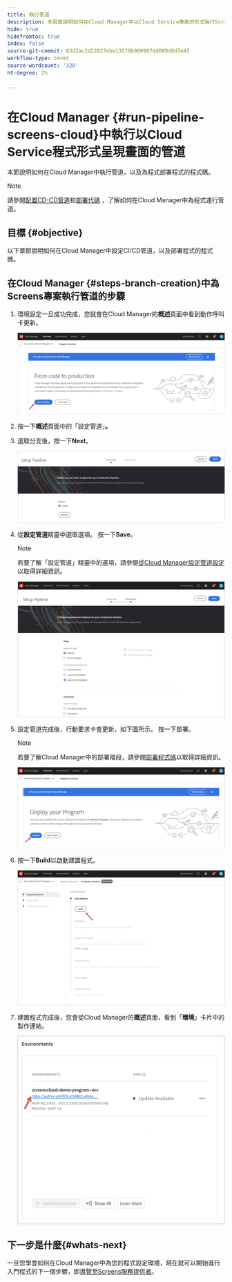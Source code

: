 ```yaml
---
title: 執行管道
description: 本頁面說明如何在Cloud Manager中以Cloud Service專案的形式執行Screens管道。
hide: true
hidefromtoc: true
index: false
source-git-commit: 83d2ac2d22827ebe13578b900907dd089d8d7e45
workflow-type: tm+mt
source-wordcount: '320'
ht-degree: 2%

---
```



# 在Cloud Manager {#run-pipeline-screens-cloud}中執行以Cloud Service程式形式呈現畫面的管道

本節說明如何在Cloud Manager中執行管道，以及為程式部署程式的程式碼。

>[!NOTE]
>請參閱[配置CD-CD管道](https://experienceleague.adobe.com/docs/experience-manager-cloud-service/implementing/using-cloud-manager/configure-pipeline.html?lang=en)和[部署代碼](https://experienceleague.adobe.com/docs/experience-manager-cloud-service/implementing/using-cloud-manager/deploy-code.html?lang=en) ，了解如何在Cloud Manager中為程式運行管道。

## 目標 {#objective}

以下章節說明如何在Cloud Manager中設定CI/CD管道，以及部署程式的程式碼。

## 在Cloud Manager {#steps-branch-creation}中為Screens專案執行管道的步驟

1. 環境設定一旦成功完成，您就會在Cloud Manager的&#x200B;**概述**&#x200B;頁面中看到動作呼叫卡更新。

   ![影像](/help/screens-cloud/assets/onboarding/add-environ3.png)

1. 按一下&#x200B;**概述**&#x200B;頁面中的「設定管道」**。**

1. 選取分支後，按一下&#x200B;**Next**。

   ![影像](/help/screens-cloud/assets/onboarding/run-pipeline1.png)

1. 從&#x200B;**設定管道**&#x200B;精靈中選取選項。 按一下&#x200B;**Save**。

   >[!NOTE]
   >若要了解「設定管道」精靈中的選項，請參閱[從Cloud Manager設定管道設定](https://experienceleague.adobe.com/docs/experience-manager-cloud-service/implementing/using-cloud-manager/configure-pipeline.html?lang=en)以取得詳細資訊。

   ![影像](/help/screens-cloud/assets/onboarding/run-pipeline2-a.png)

1. 設定管道完成後，行動要求卡會更新，如下圖所示。 按一下部署。

   >[!NOTE]
   >若要了解Cloud Manager中的部署階段，請參閱[部署程式碼](https://experienceleague.adobe.com/docs/experience-manager-cloud-service/implementing/using-cloud-manager/deploy-code.html?lang=en)以取得詳細資訊。

   ![影像](/help/screens-cloud/assets/onboarding/run-pipeline3.png)

1. 按一下&#x200B;**Build**&#x200B;以啟動建置程式。

   ![影像](/help/screens-cloud/assets/onboarding/run-pipeline4.png)

1. 建置程式完成後，您會從Cloud Manager的&#x200B;**概述**&#x200B;頁面，看到「**環境**」卡片中的製作連結。

   ![影像](/help/screens-cloud/assets/onboarding/run-pipeline5.png)

## 下一步是什麼{#whats-next}

一旦您學會如何在Cloud Manager中為您的程式設定環境，現在就可以開始進行入門程式的下一個步驟，即[導覽至Screens服務提供者](/help/screens-cloud/configuring/navigating-to-screens-services-provider.md)。